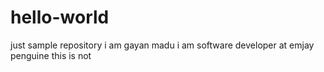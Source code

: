 # hello-world
just sample repository
i am gayan madu
i am software developer at emjay penguine
this is not
